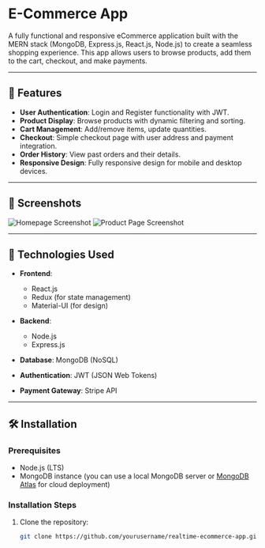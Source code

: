 # E-Commerce App

A fully functional and responsive eCommerce application built with the MERN stack (MongoDB, Express.js, React.js, Node.js) to create a seamless shopping experience. This app allows users to browse products, add them to the cart, checkout, and make payments. 

---

## 🚀 Features

- **User Authentication**: Login and Register functionality with JWT.
- **Product Display**: Browse products with dynamic filtering and sorting.
- **Cart Management**: Add/remove items, update quantities.
- **Checkout**: Simple checkout page with user address and payment integration.
- **Order History**: View past orders and their details.
- **Responsive Design**: Fully responsive design for mobile and desktop devices.
  
---

## 📸 Screenshots

![Homepage Screenshot](https://via.placeholder.com/600x400?text=Homepage+Screenshot)
![Product Page Screenshot](https://via.placeholder.com/600x400?text=Product+Page+Screenshot)

---

## 🔧 Technologies Used

- **Frontend**: 
  - React.js
  - Redux (for state management)
  - Material-UI (for design)
  
- **Backend**:
  - Node.js
  - Express.js
  
- **Database**: MongoDB (NoSQL)

- **Authentication**: JWT (JSON Web Tokens)
  
- **Payment Gateway**: Stripe API
  
---

## 🛠 Installation

### Prerequisites

- Node.js (LTS)
- MongoDB instance (you can use a local MongoDB server or [MongoDB Atlas](https://www.mongodb.com/cloud/atlas) for cloud deployment)

### Installation Steps

1. Clone the repository:
   ```bash
   git clone https://github.com/yourusername/realtime-ecommerce-app.git
